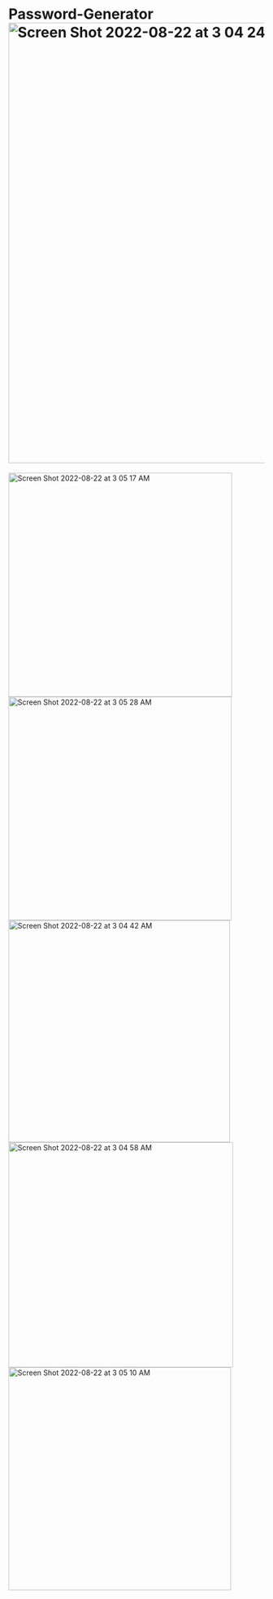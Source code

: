 # Password-Generator<img width="865" alt="Screen Shot 2022-08-22 at 3 04 24 AM" src="https://user-images.githubusercontent.com/108596767/185859717-19619fa2-ad28-47d1-8696-c7a2e257e585.png">
<img width="440" alt="Screen Shot 2022-08-22 at 3 05 17 AM" src="https://user-images.githubusercontent.com/108596767/185859861-6f0c58ab-d798-440f-bd27-4fc7083aef85.png">
<img width="439" alt="Screen Shot 2022-08-22 at 3 05 28 AM" src="https://user-images.githubusercontent.com/108596767/185859863-582ac777-6ad0-4ee9-bbf4-3a604208b378.png">
<img width="436" alt="Screen Shot 2022-08-22 at 3 04 42 AM" src="https://user-images.githubusercontent.com/108596767/185859864-26af77e0-a6be-495a-8fc2-b67a35450486.png">
<img width="442" alt="Screen Shot 2022-08-22 at 3 04 58 AM" src="https://user-images.githubusercontent.com/108596767/185859865-44998e4a-cfc6-475d-89e5-08fc8e0f8471.png">
<img width="438" alt="Screen Shot 2022-08-22 at 3 05 10 AM" src="https://user-images.githubusercontent.com/108596767/185859867-ea8b760c-a990-4af2-8e29-4a4c3e1b96b8.png">
